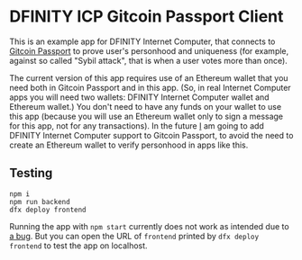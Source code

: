 # DFINITY ICP Gitcoin Passport Client

This is an example app for DFINITY Internet Computer, that connects to [Gitcoin Passport](https://passport.gitcoin.co/) to prove user's personhood and uniqueness (for example, against so called "Sybil attack", that is when a user votes more than once).

The current version of this app requires use of an Ethereum wallet that you need both in Gitcoin Passport and in this app. (So, in real Internet Computer apps you will need two wallets: DFINITY Internet Computer wallet and Ethereum wallet.) You don't need to have any funds on your wallet to use this app (because you will use an Ethereum wallet only to sign a message for this app, not for any transactions). In the future [I](https://portonvictor.org) am going to add DFINITY Internet Computer support to Gitcoin Passport, to avoid the need to create an Ethereum wallet to verify personhood in apps like this.

## Testing

```
npm i
npm run backend
dfx deploy frontend
```

Running the app with `npm start` currently does not work as intended due to [a bug](https://github.com/dfinity/cdk-rs/issues/455).
But you can open the URL of `frontend` printed by `dfx deploy frontend` to test the app on localhost.